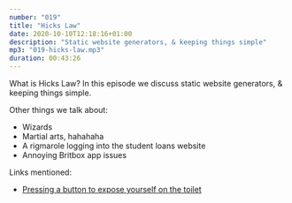 ```yaml
---
number: "019"
title: "Hicks Law"
date: 2020-10-10T12:18:16+01:00
description: "Static website generators, & keeping things simple"
mp3: "019-hicks-law.mp3"
duration: 00:43:26
---
```


What is Hicks Law? In this episode we discuss static website generators, & keeping things simple. 

Other things we talk about:
 - Wizards
 - Martial arts, hahahaha
 - A rigmarole logging into the student loans website
 - Annoying Britbox app issues

Links mentioned:
 - [Pressing a button to expose yourself on the toilet](https://www.youtube.com/watch?v=H0oG6XMsXtM)
